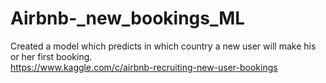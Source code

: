 # Airbnb-_new_bookings_ML
Created a model which predicts in which country a new user will make his or her first booking.<br />
https://www.kaggle.com/c/airbnb-recruiting-new-user-bookings
